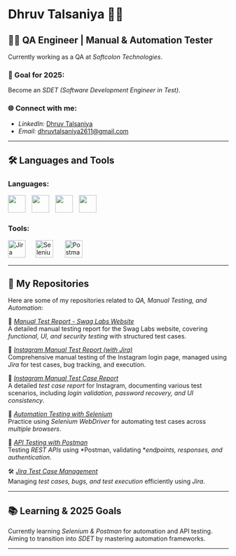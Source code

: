 
# Dhruv Talsaniya 👨‍💻

## 👨‍💻 QA Engineer | Manual & Automation Tester  
Currently working as a QA at *Softcolon Technologies*.

### 🚀 Goal for 2025:  
Become an *SDET (Software Development Engineer in Test)*.

### 🌐 Connect with me:
- *LinkedIn:* [Dhruv Talsaniya](https://www.linkedin.com/in/dhruvtalsaniya)  
- *Email:* [dhruvtalsaniya2611@gmail.com](mailto:dhruvtalsaniya2611@gmail.com)

---

## 🛠 Languages and Tools

### Languages:
<p>
  <img src="https://cdn.jsdelivr.net/gh/devicons/devicon/icons/html5/html5-original.svg" width="40" height="40" style="margin-right:10px;"/>
  <img src="https://cdn.jsdelivr.net/gh/devicons/devicon/icons/css3/css3-original.svg" width="40" height="40" style="margin-right:10px;"/>
  <img src="https://cdn.jsdelivr.net/gh/devicons/devicon/icons/javascript/javascript-original.svg" width="40" height="40" style="margin-right:10px;"/>
  <img src="https://cdn.jsdelivr.net/gh/devicons/devicon/icons/python/python-original.svg" width="40" height="40"/>
</p>

### Tools:
<p>
  <img src="https://cdn.jsdelivr.net/gh/devicons/devicon/icons/jira/jira-original.svg" width="40" height="40" style="margin-right:15px;" alt="Jira"/>&nbsp
  <img src="https://upload.wikimedia.org/wikipedia/commons/d/d5/Selenium_Logo.png" width="40" height="40" style="margin-right:15px;" alt="Selenium"/>&nbsp&nbsp
  <img src="https://www.svgrepo.com/show/354202/postman-icon.svg" width="40" height="40" alt="Postman"/>&nbsp
</p>

---

## 📂 My Repositories  
Here are some of my repositories related to *QA, Manual Testing, and Automation*:  

📜 *[Manual Test Report - Swag Labs Website](https://github.com/DHRUVTALSANIYA/PROJECT-1---SWAG-LAB-WEBSITE-MANUAL-TEST-REPORT)*  
A detailed manual testing report for the Swag Labs website, covering *functional, UI, and security testing* with structured test cases.  

📑 *[Instagram Manual Test Report (with Jira)](https://github.com/DHRUVTALSANIYA/PROJECT-3-NSTAGRAM-LOGIN-PAGE-MANUAL-TESTING-USING-JIRA.-ZEPHYR-SCALE-)*  
Comprehensive manual testing of the Instagram login page, managed using *Jira* for test cases, bug tracking, and execution.  

📝 *[Instagram Manual Test Case Report](https://github.com/DHRUVTALSANIYA/PROJECT-2--INSTAGRAM-LOGIN-PAGE-MANUAL-TEST-REPORT-)*  
A detailed *test case report* for Instagram, documenting various test scenarios, including *login validation, password recovery, and UI consistency*.  

🤖 *[Automation Testing with Selenium](#)*  
Practice using *Selenium WebDriver* for automating test cases across *multiple browsers*.  

🔄 *[API Testing with Postman](#)*  
Testing *REST APIs* using *Postman, validating **endpoints, responses, and authentication*.  

🛠 *[Jira Test Case Management](#)*  
Managing *test cases, bugs, and test execution* efficiently using *Jira*.  


---

## 📚 Learning & 2025 Goals
Currently learning *Selenium & Postman* for automation and API testing.  
Aiming to transition into *SDET* by mastering automation frameworks.

---
